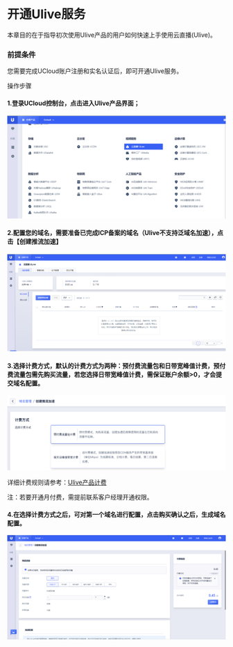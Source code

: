 # 开通Ulive服务

本章目的在于指导初次使用Ulive产品的用户如何快速上手使用云直播(Ulive)。

### 前提条件

您需要完成UCloud账户注册和实名认证后，即可开通Ulive服务。

操作步骤

#### 1.登录UCloud控制台，点击进入Ulive产品界面；

![selectproduce_2021.bmp](../images/selectproduce_2021.bmp)

#### 2.配置您的域名，需要准备已完成ICP备案的域名（Ulive不支持泛域名加速），点击【创建推流加速】

![2021-首次访问Ulive.png](../images/2021-首次访问Ulive.png)


#### 3.选择计费方式，默认的计费方式为两种：预付费流量包和日带宽峰值计费，预付费流量包需先购买流量，若您选择日带宽峰值计费，需保证账户余额>0，才会提交域名配置。

![2021-选择ulive计费方式.png](../images/2021-选择ulive计费方式.png)

详细计费规则请参考：[Ulive产品计费](../charge.md)

注：若要开通月付费，需提前联系客户经理开通权限。

#### 4.在选择计费方式之后，可对第一个域名进行配置，点击购买确认之后，生成域名配置。

![首次创建推流域](../images/2021-首次创建推流域名.png)
